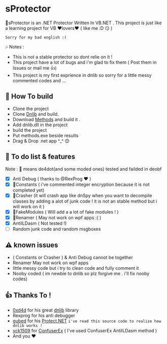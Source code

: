 # sProtector
:beginner:sProtector is an .NET Protector Written In VB.NET . This project is just like a learning project for VB :heart:lovers:heart: ( like me :D :smirk: )

`Sorry for my bad english :(`

:notes: Notes : 
- This is not a stable protector so dont relie on it !
- This project have a lot of bugs and i'm glad to fix them ( Post them in Issues or mail me :thumbsup:)
- This project is my first exprience in dnlib so sorry for a little messy commented codes and ...

## :hammer: How To build
- Clone the project
- Clone [Dnlib](https://github.com/0xd4d/dnlib) and build.
- Download [Methods](https://github.com/sahand100/SProtector/blob/master/Methods.zip) and build it .
- Add dnlib.dll in the project
- build the project 
- Put methods.exe beside results
- Drag & Drop .net app ^_^ :blush:

## :file_folder: To do list & features

Note : :beginner: means de4dot(and some moded ones) tested and failded in deobf

- [x] Anti Debug ( thanks to @RexProg :heart: )
- [x] :beginner:Constants ( i've commented integer encryption because it is not completed yet)
- [x] :beginner:Crasher (it will crash app like dnSpy when you want to decompile classes by adding a alot of junk code ! it is not an stable method but i will work on it )
- [x] :beginner:FakeModules ( Will add a a lot of fake modules ! )
- [x] :beginner:Renamer ( May not work on wpf apps :( )
- [x] AntiILDasm ( Not tested !) 
- [ ] Random junk code and random msgboxes

## :warning: known issues

- ( Constants or Crasher ) & Anti Debug cannot be together
- Renamer May not work on wpf apps
- little messy code but i try to clean code and fully comment it
- Nooby coded ( im newbie to dnlib so plz forgive me . i'll fix nooby codes)

## :+1: Thanks To !
- [0xd4d](https://github.com/0xd4d) for his great [dnlib](https://github.com/0xd4d) library
- Rexprog for his anti debugger
- [gubed](https://github.com/gubed) for his [Protect.NET](https://github.com/gubed/Protect.NET) `i've read this source code to realize how dnlib works !`
- [yck1509](https://github.com/yck1509) for [ConfuserEx](https://github.com/yck1509/ConfuserEx) ( I've used ConfuserEx AntiILDasm method )
- And you :heart:

